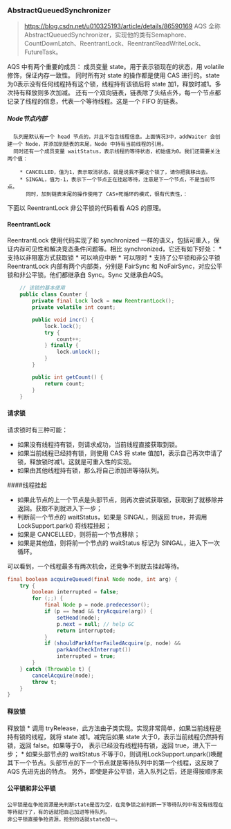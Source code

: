 ### AbstractQueuedSynchronizer
>https://blog.csdn.net/u010325193/article/details/86590169
AQS 全称 AbstractQueuedSynchronizer，实现他的类有Semaphore、CountDownLatch、ReentrantLock、ReentrantReadWriteLock、FutureTask。

AQS 中有两个重要的成员：
成员变量 state。用于表示锁现在的状态，用 volatile 修饰，保证内存一致性。
同时所有对 state 的操作都是使用 CAS 进行的。state 为0表示没有任何线程持有这个锁，线程持有该锁后将 state 加1，释放时减1。多次持有释放则多次加减。
还有一个双向链表，链表除了头结点外，每一个节点都记录了线程的信息，代表一个等待线程。这是一个 FIFO 的链表。
  ##### Node节点内部
      队列是默认有一个 head 节点的，并且不包含线程信息。上面情况3中，addWaiter 会创建一个 Node，并添加到链表的末尾，Node 中持有当前线程的引用。
      同时还有一个成员变量 waitStatus，表示线程的等待状态，初始值为0。我们还需要关注两个值：

        * CANCELLED，值为1，表示取消状态，就是说我不要这个锁了，请你把我移出去。
        * SINGAL，值为-1，表示下一个节点正在挂起等待，注意是下一个节点，不是当前节点。
          同时，加到链表末尾的操作使用了 CAS+死循环的模式，很有代表性，：

下面以 ReentrantLock 非公平锁的代码看看 AQS 的原理。
  #### ReentrantLock
  ReentrantLock 使用代码实现了和 synchronized 一样的语义，包括可重入，保证内存可见性和解决竞态条件问题等。相比 synchronized，它还有如下好处：
    * 支持以非阻塞方式获取锁
    * 可以响应中断
    * 可以限时
    * 支持了公平锁和非公平锁
       ReentrantLock 内部有两个内部类，分别是 FairSync 和 NoFairSync，对应公平锁和非公平锁。他们都继承自 Sync。Sync 又继承自AQS。
```java
    // 该锁的基本使用
    public class Counter {
        private final Lock lock = new ReentrantLock();
        private volatile int count;

        public void incr() {
            lock.lock();
            try {
                count++;
            } finally {
                lock.unlock();
            }
        }

        public int getCount() {
            return count;
        }
    }
```

#### 请求锁

请求锁时有三种可能：

  * 如果没有线程持有锁，则请求成功，当前线程直接获取到锁。
  * 如果当前线程已经持有锁，则使用 CAS 将 state 值加1，表示自己再次申请了锁，释放锁时减1。这就是可重入性的实现。
  * 如果由其他线程持有锁，那么将自己添加进等待队列。

####线程挂起
  *  如果此节点的上一个节点是头部节点，则再次尝试获取锁，获取到了就移除并返回。获取不到就进入下一步；
  *  判断前一个节点的 waitStatus，如果是 SINGAL，则返回 true，并调用 LockSupport.park() 将线程挂起；
  *  如果是 CANCELLED，则将前一个节点移除；
  *  如果是其他值，则将前一个节点的 waitStatus 标记为 SINGAL，进入下一次循环。

可以看到，一个线程最多有两次机会，还竞争不到就去挂起等待。
```java
final boolean acquireQueued(final Node node, int arg) {
    try {
        boolean interrupted = false;
        for (;;) {
            final Node p = node.predecessor();
            if (p == head && tryAcquire(arg)) {
                setHead(node);
                p.next = null; // help GC
                return interrupted;
            }
            if (shouldParkAfterFailedAcquire(p, node) &&
                parkAndCheckInterrupt())
                interrupted = true;
        }
    } catch (Throwable t) {
        cancelAcquire(node);
        throw t;
    }
}
```
#### 释放锁
  释放锁
    * 调用 tryRelease，此方法由子类实现。实现非常简单，如果当前线程是持有锁的线程，就将 state 减1。减完后如果 state 大于0，表示当前线程仍然持有锁，返回 false。如果等于0，
    表示已经没有线程持有锁，返回 true，进入下一步；
    * 如果头部节点的 waitStatus 不等于0，则调用LockSupport.unpark()唤醒其下一个节点。头部节点的下一个节点就是等待队列中的第一个线程，这反映了 AQS 先进先出的特点。
      另外，即使是非公平锁，进入队列之后，还是得按顺序来
#### 公平锁和非公平锁
    公平锁是在争抢资源是先判断state是否为空，在竞争锁之前判断一下等待队列中有没有线程在等待就行了，有的话就把自己加进等待队列。
    非公平锁直接争抢资源，抢到的话就state加一。
